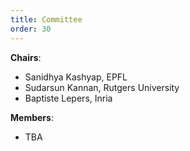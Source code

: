 ```yaml
---
title: Committee
order: 30
---
```


**Chairs**:
- Sanidhya Kashyap, EPFL
- Sudarsun Kannan, Rutgers University
- Baptiste Lepers, Inria


**Members**:
- TBA
